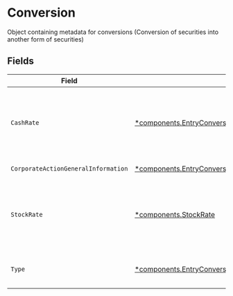 # Conversion

Object containing metadata for conversions (Conversion of securities into another form of securities)


## Fields

| Field                                                                                                                                       | Type                                                                                                                                        | Required                                                                                                                                    | Description                                                                                                                                 | Example                                                                                                                                     |
| ------------------------------------------------------------------------------------------------------------------------------------------- | ------------------------------------------------------------------------------------------------------------------------------------------- | ------------------------------------------------------------------------------------------------------------------------------------------- | ------------------------------------------------------------------------------------------------------------------------------------------- | ------------------------------------------------------------------------------------------------------------------------------------------- |
| `CashRate`                                                                                                                                  | [*components.EntryConversionCashRate](../../models/components/entryconversioncashrate.md)                                                   | :heavy_minus_sign:                                                                                                                          | The rate (raw value, not a percentage, example: 50% will be .5 in this field) at which cash will be disbursed to the shareholder            | {<br/>"value": "0.25"<br/>}                                                                                                                 |
| `CorporateActionGeneralInformation`                                                                                                         | [*components.EntryConversionCorporateActionGeneralInformation](../../models/components/entryconversioncorporateactiongeneralinformation.md) | :heavy_minus_sign:                                                                                                                          | Common fields for corporate actions                                                                                                         |                                                                                                                                             |
| `StockRate`                                                                                                                                 | [*components.StockRate](../../models/components/stockrate.md)                                                                               | :heavy_minus_sign:                                                                                                                          | The rate (raw value, not a percentage, example: 50% will be .5 in this field) at which shares will be disbursed to the shareholder          | {<br/>"value": "0.25"<br/>}                                                                                                                 |
| `Type`                                                                                                                                      | [*components.EntryConversionType](../../models/components/entryconversiontype.md)                                                           | :heavy_minus_sign:                                                                                                                          | Corresponds to whether the event is CASH \| STOCK \| CASH_AND_STOCK                                                                         | CASH                                                                                                                                        |